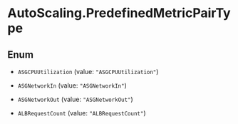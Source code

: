 # AutoScaling.PredefinedMetricPairType

## Enum


* `ASGCPUUtilization` (value: `"ASGCPUUtilization"`)

* `ASGNetworkIn` (value: `"ASGNetworkIn"`)

* `ASGNetworkOut` (value: `"ASGNetworkOut"`)

* `ALBRequestCount` (value: `"ALBRequestCount"`)


